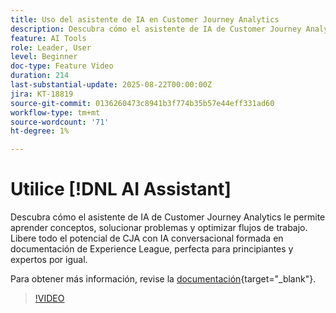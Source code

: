 ```yaml
---
title: Uso del asistente de IA en Customer Journey Analytics
description: Descubra cómo el asistente de IA de Customer Journey Analytics le permite aprender conceptos, solucionar problemas y optimizar flujos de trabajo.
feature: AI Tools
role: Leader, User
level: Beginner
doc-type: Feature Video
duration: 214
last-substantial-update: 2025-08-22T00:00:00Z
jira: KT-18819
source-git-commit: 0136260473c8941b3f774b35b57e44eff331ad60
workflow-type: tm+mt
source-wordcount: '71'
ht-degree: 1%

---
```


# Utilice [!DNL AI Assistant]

Descubra cómo el asistente de IA de Customer Journey Analytics le permite aprender conceptos, solucionar problemas y optimizar flujos de trabajo. Libere todo el potencial de CJA con IA conversacional formada en documentación de Experience League, perfecta para principiantes y expertos por igual.

Para obtener más información, revise la [documentación](https://experienceleague.adobe.com/en/docs/analytics-platform/using/cja-overview/cja-b2c-overview/ai-assistant){target="_blank"}.

>[!VIDEO](https://video.tv.adobe.com/v/3471136/?learn=on)
